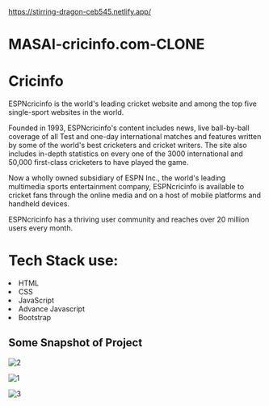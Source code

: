 https://stirring-dragon-ceb545.netlify.app/

# MASAI-cricinfo.com-CLONE

# Cricinfo
ESPNcricinfo is the world's leading cricket website and among the top five single-sport websites in the world.

Founded in 1993, ESPNcricinfo's content includes news, live ball-by-ball coverage of all Test and one-day international matches and features written by some of the world's best cricketers and cricket writers. The site also includes in-depth statistics on every one of the 3000 international and 50,000 first-class cricketers to have played the game.

Now a wholly owned subsidiary of ESPN Inc., the world's leading multimedia sports entertainment company, ESPNcricinfo is available to cricket fans through the online media and on a host of mobile platforms and handheld devices.

ESPNcricinfo has a thriving user community and reaches over 20 million users every month.

# Tech Stack use:
<li> HTML
</li>
<li> CSS</li>
<li> JavaScript</li>
<li>Advance Javascript</li>
<li>Bootstrap</li>


 
 
 
## Some Snapshot of Project 

![2](https://user-images.githubusercontent.com/96364192/161259542-022fbd7e-6a40-4a89-b531-8349aff9d3d8.png)

![1](https://user-images.githubusercontent.com/96364192/161259240-bd873d06-67fb-4cc8-8049-bd10765c9ceb.png)

![3](https://user-images.githubusercontent.com/96364192/161259747-095c752d-176a-4d03-89ba-e1a079bc850f.png)
